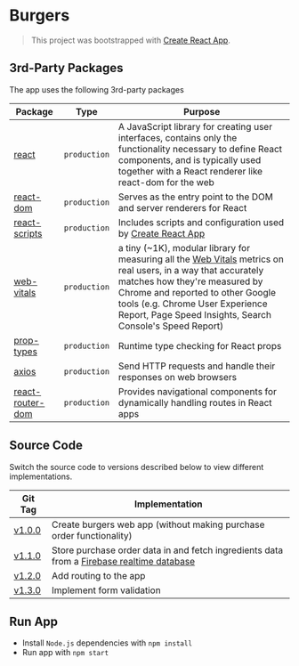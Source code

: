 # Burgers

> This project was bootstrapped with [Create React App](https://github.com/facebook/create-react-app).

## 3rd-Party Packages

The app uses the following 3rd-party packages

| Package | Type | Purpose |
|---------|------|---------|
| [react](https://www.npmjs.com/package/react) | `production` | A JavaScript library for creating user interfaces, contains only the functionality necessary to define React components, and is typically used together with a React renderer like react-dom for the web |
| [react-dom](https://www.npmjs.com/package/react-dom) | `production` | Serves as the entry point to the DOM and server renderers for React |
| [react-scripts](https://www.npmjs.com/package/react-scripts) | `production` | Includes scripts and configuration used by [Create React App](https://create-react-app.dev/) |
| [web-vitals](https://www.npmjs.com/package/web-vitals) | `production` | a tiny (~1K), modular library for measuring all the [Web Vitals](https://web.dev/vitals/) metrics on real users, in a way that accurately matches how they're measured by Chrome and reported to other Google tools (e.g. Chrome User Experience Report, Page Speed Insights, Search Console's Speed Report) |
| [prop-types](https://www.npmjs.com/package/prop-types) | `production` | Runtime type checking for React props |
| [axios](https://www.npmjs.com/package/axios) | `production` | Send HTTP requests and handle their responses on web browsers |
| [react-router-dom](https://www.npmjs.com/package/react-router-dom) | `production` | Provides navigational components for dynamically handling routes in React apps |

## Source Code

Switch the source code to versions described below to view different implementations.

| Git Tag | Implementation |
|---------|----------------|
| [v1.0.0](https://github.com/TranXuanHoang/React/releases/tag/v1.0.0) | Create burgers web app (without making purchase order functionality) |
| [v1.1.0](https://github.com/TranXuanHoang/React/releases/tag/v1.1.0) | Store purchase order data in and fetch ingredients data from a [Firebase realtime database](https://firebase.google.com/products/realtime-database) |
| [v1.2.0](https://github.com/TranXuanHoang/React/releases/tag/v1.2.0) | Add routing to the app |
| [v1.3.0](https://github.com/TranXuanHoang/React/releases/tag/v1.3.0) | Implement form validation |

## Run App

* Install `Node.js` dependencies with `npm install`
* Run app with `npm start`
